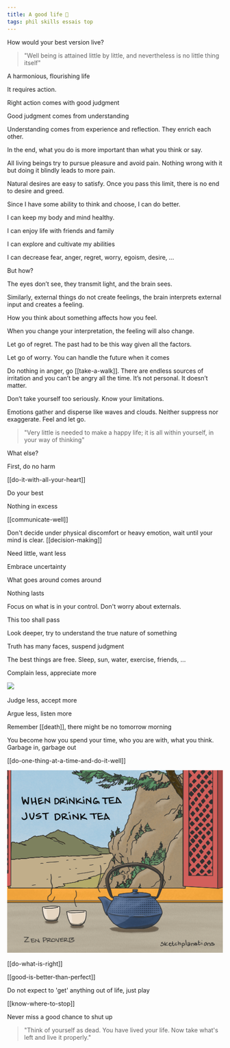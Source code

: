 ```yaml
---
title: A good life 🌱 
tags: phil skills essais top 
---
```


How would your best version live? 

> "Well being is attained little by little, 
> and nevertheless is no little thing itself"  

A harmonious, flourishing life 

It requires action. 

Right action comes with good judgment 

Good judgment comes from understanding 

Understanding comes from experience and reflection. They enrich each other. 

In the end, what you do is more important than what you think or say.

All living beings try to pursue pleasure and avoid pain. Nothing wrong with it but doing it blindly leads to more pain. 

Natural desires are easy to satisfy. Once you pass this limit, there is no end to desire and greed. 

Since I have some ability to think and choose, I can do better. 

I can keep my body and mind healthy. 

I can enjoy life with friends and family 

I can explore and cultivate my abilities

I can decrease fear, anger, regret, worry, egoism, desire, ... 

But how?

The eyes don’t see, they transmit light, and the brain sees. 

Similarly, external things do not create feelings, the brain interprets external input and creates a feeling. 

How you think about something affects how you feel. 

When you change your interpretation, the feeling will also change. 

Let go of regret. The past had to be this way given all the factors.

Let go of worry. You can handle the future when it comes 

Do nothing in anger, go [[take-a-walk]]. There are endless sources of irritation and you can’t be angry all the time. It’s not personal. It doesn’t matter. 

Don’t take yourself too seriously. Know your limitations. 

Emotions gather and disperse like waves and clouds. Neither suppress nor exaggerate.  Feel and let go. 

> "Very little is needed to make a happy life; 
> it is all within yourself, in your way of thinking"

What else?

First, do no harm 

[[do-it-with-all-your-heart]]
 
Do your best 

Nothing in excess 

[[communicate-well]]

Don't decide under physical discomfort or heavy emotion, wait until your mind is clear. [[decision-making]]

Need little, want less 

Embrace uncertainty 

What goes around comes around 

Nothing lasts 

Focus on what is in your control. Don't worry about externals. 

This too shall pass 

Look deeper, try to understand the true nature of something 

Truth has many faces, suspend judgment 

The best things are free. Sleep, sun, water, exercise, friends, ... 

Complain less, appreciate more

![](/static/img/notice-when-you-are-happy.png)

Judge less, accept more

Argue less, listen more 

Remember [[death]], there might be no tomorrow morning  

You become how you spend your time, who you are with, what you think. Garbage in, garbage out 

[[do-one-thing-at-a-time-and-do-it-well]]

![](/static/img/just-do-one-thing.png)

[[do-what-is-right]]

[[good-is-better-than-perfect]]

Do not expect to 'get' anything out of life, just play  

[[know-where-to-stop]]

Never miss a good chance to shut up

> "Think of yourself as dead. You have lived your life.  Now take what's left and live it properly." 